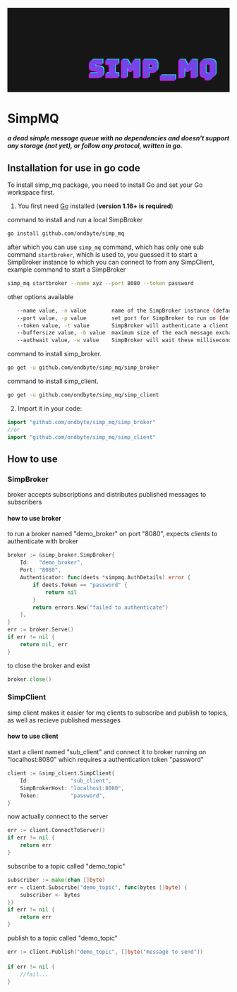 ![header](simp_mq.png)

# SimpMQ
##### a dead simple message queue with no dependencies and doesn't support any storage (not yet), or follow any protocol, written in go.

## Installation for use in go code

To install simp_mq package, you need to install Go and set your Go workspace first.

1. You first need [Go](https://golang.org/) installed (**version 1.16+ is required**)

command to install and run a local SimpBroker
```sh
go install github.com/ondbyte/simp_mq
```
after which you can use `simp_mq` command, which has only one sub command `startbroker`, which is used to, you guessed it to start a SimpBroker instance to which you can connect to from any SimpClient,
example command to start a SimpBroker
```sh
simp_mq startbroker --name xyz --port 8080 --token password
```
other options available
```sh
   --name value, -n value        name of the SimpBroker instance (default: "demo_simp_broker")
   --port value, -p value        set port for SimpBroker to run on (default: 8081)
   --token value, -t value       SimpBroker will authenticate a client using this token (default: "password")
   --buffersize value, -b value  maximum size of the each message exchanged between client and broker (default: 2048)
   --authwait value, -w value    SimpBroker will wait these milliseconds for authentication from a new connection, after which connection will be dropped (default: 10s)
```

command to install simp_broker.
```sh
go get -u github.com/ondbyte/simp_mq/simp_broker
```

command to install simp_client.
```sh
go get -u github.com/ondbyte/simp_mq/simp_client
```

2. Import it in your code:

```go
import "github.com/ondbyte/simp_mq/simp_broker"
//or
import "github.com/ondbyte/simp_mq/simp_client"
```
## How to use

### SimpBroker
broker accepts subscriptions and distributes published messages to subscribers

#### how to use broker
to run a broker named "demo_broker" on port "8080", expects clients to authenticate with broker
```go
broker := &simp_broker.SimpBroker{
	Id:   "demo_broker",
	Port: "8080",
	Authenticator: func(deets *simpmq.AuthDetails) error {
		if deets.Token == "password" {
			return nil
		}
		return errors.New("failed to authenticate")
	},
}
err := broker.Serve()
if err != nil {
	return nil, err
}
```

to close the broker and exist
```go
broker.close()
```
### SimpClient
simp client makes it easier for mq clients to subscribe and publish to topics, as well as recieve published messages
#### how to use client
start a client named "sub_client" and connect it to broker running on "localhost:8080" which requires a authentication token "password"
```go
client := &simp_client.SimpClient{
	Id:             "sub_client",
	SimpBrokerHost: "localhost:8080",
	Token:          "password",
}
```
now actually connect to the server
```go
err := client.ConnectToServer()
if err != nil {
	return err
}
```
subscribe to a topic called "demo_topic"
```go
subscriber := make(chan []byte)
err = client.Subscribe("demo_topic", func(bytes []byte) {
	subscriber <- bytes
})
if err != nil {
	return err
}
```
publish to a topic called "demo_topic"
```go
err := client.Publish("demo_topic", []byte("message to send"))

if err != nil {
	//fail...
}
```
